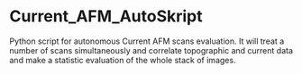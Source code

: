 # Current_AFM_AutoSkript
Python script for autonomous Current AFM scans evaluation. It will treat a number of scans simultaneously and correlate topographic and current data and make a statistic evaluation of the whole stack of images. 
